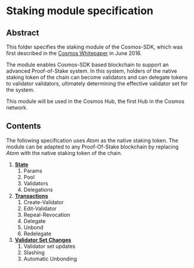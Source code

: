 # Staking module specification

## Abstract

This folder specifies the staking module of the Cosmos-SDK, which was first
described in the [Cosmos Whitepaper](https://cosmos.network/about/whitepaper)
in June 2016. 

The module enables Cosmos-SDK based blockchain to support an advanced
Proof-of-Stake system. In this system, holders of the native staking token of
the chain can become validators and can delegate tokens to validator
validators, ultimately determining the effective validator set for the system.

This module will be used in the Cosmos Hub, the first Hub in the Cosmos
network.

## Contents

The following specification uses *Atom* as the native staking token. The module
can be adapted to any Proof-Of-Stake blockchain by replacing *Atom* with the
native staking token of the chain.

1. **[State](state.md)**
    1.  Params
    1.  Pool
    2.  Validators
    3.  Delegations
2. **[Transactions](transactions.md)**
    1.  Create-Validator
    2.  Edit-Validator
    3.  Repeal-Revocation
    4.  Delegate
    5.  Unbond
    6.  Redelegate
3. **[Validator Set Changes](valset-changes.md)**
    1.  Validator set updates
    2.  Slashing
    3.  Automatic Unbonding
